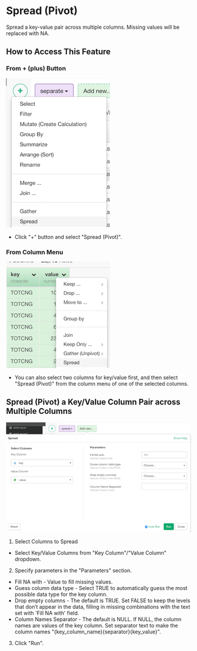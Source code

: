 # Spread (Pivot)
Spread a key-value pair across multiple columns. Missing values will be replaced with NA.

## How to Access This Feature

### From + (plus) Button
![](images/command-spread-df-menu.png)
* Click "+" button and select "Spread (Pivot)".

### From Column Menu
![](images/command-spread-column-menu.png)
* You can also select two columns for key/value first, and then select "Spread (Pivot)" from the column menu of one of the selected columns.

## Spread (Pivot) a Key/Value Column Pair across Multiple Columns
![](images/spread.png)

1. Select Columns to Spread
  * Select Key/Value Columns from "Key Column"/"Value Column" dropdown.
2. Specify parameters in the "Parameters" section.
  * Fill NA with - Value to fill missing values.
  * Guess column data type - Select TRUE to automatically guess the most possible data type for the key column.
  * Drop empty columns - The default is TRUE. Set FALSE to keep the levels that don’t appear in the data, filling in missing combinations with the text set with 'Fill NA with' field.
  * Column Names Separator - The default is NULL. If NULL, the column names are values of the key column. Set separator text to make the column names "{key_column_name}{separator}{key_value}".
3. Click "Run".
